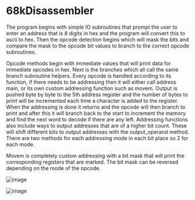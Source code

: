 # 68kDisassembler
The program begins with simple IO subroutines that prompt the user to enter an address that is 8 digits in hex and the program will convert this to ascii to hex. Then the opcode detection begins which will mask the bits and compare the mask to the opcode bit values to branch to the correct opcode subroutines.

Opcode methods begin with immediate values that will print data for immediate opcodes in hex. Next is the branches which all call the same branch subroutine helpers. Every opcode is handled according to its function, if there needs to be addressing then it will either call address main, or its own custom addressing function such as movem. Output is pushed byte by byte to the 5th address register and the number of bytes to print will be incremented each time a character is added to the register. When the addressing is done it returns and the opcode will then branch to print and after this it will branch back to the start to increment the memory and find the next word to decode if there are any left. Addressing functions also include ways to output addresses that are of a higher bit count. These will shift different bits to output addresses with the output_operand method. There are two methods for each addressing mode in each bit place so 2 for each mode. 

Movem is completely custom addressing with a bit mask that will print the corresponding registers that are marked. The bit mask can be reversed depending on the mode of the opcode.

![image](https://user-images.githubusercontent.com/53063791/153731505-14c909b8-2e99-4579-8247-c11009f22ee7.png)

![image](https://user-images.githubusercontent.com/53063791/153731511-56574c44-10f3-45cc-923e-02c37bfbb835.png)


